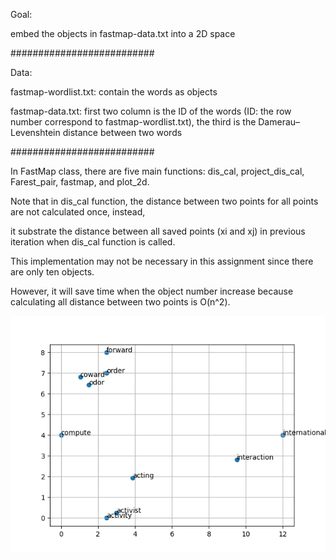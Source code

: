 Goal:

embed the objects in fastmap-data.txt into a 2D space

##########################

Data: 

fastmap-wordlist.txt: contain the words as objects

fastmap-data.txt: first two column is the ID of the words (ID: the row number correspond to fastmap-wordlist.txt), the third is the Damerau–Levenshtein distance
between two words

##########################

In FastMap class, there are five main functions: dis_cal, project_dis_cal, Farest_pair, fastmap, and plot_2d.

Note that in dis_cal function, the distance between two points for all points are not calculated once, instead,

it substrate the distance between all saved points (xi and xj) in previous iteration when dis_cal function is called.

This implementation may not be necessary in this assignment since there are only ten objects.

However, it will save time when the object number increase because calculating all distance between two points is O(n^2).

![alt text](https://github.com/minhsueh/ml_algo/blob/master/FastMAp/hw3_FastMap.png)
